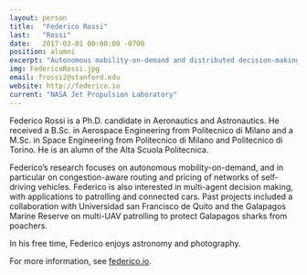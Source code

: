 ```yaml
---
layout: person
title:  "Federico Rossi"
last:   "Rossi"
date:   2017-03-01 00:00:00 -0700
position: alumni
excerpt: "Autonomous mobility-on-demand and distributed decision-making"
img: FedericoRossi.jpg
email: frossi2@stanford.edu
website: http://federico.io
current: "NASA Jet Propulsion Laboratory"
---
```


Federico Rossi is a Ph.D. candidate in Aeronautics and Astronautics. He received a B.Sc. in Aerospace Engineering from Politecnico di Milano and a M.Sc. in Space Engineering from Politecnico di Milano and Politecnico di Torino. He is an alumn of the Alta Scuola Politecnica.

Federico’s research focuses on autonomous mobility-on-demand, and in particular on congestion-aware routing and pricing of networks of self-driving vehicles. Federico is also interested in multi-agent decision making, with applications to patrolling and connected cars. Past projects included a collaboration with Universidad san Francisco de Quito and the Galapagos Marine Reserve on multi-UAV patrolling to protect Galapagos sharks from poachers.

In his free time, Federico enjoys astronomy and photography.

For more information, see <a href="https://www.federico.io">federico.io</a>.